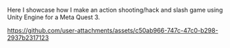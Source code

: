Here I showcase how I make an action shooting/hack and slash game using Unity Engine for a Meta Quest 3.

https://github.com/user-attachments/assets/c50ab966-747c-47c0-b298-2937b2317123

